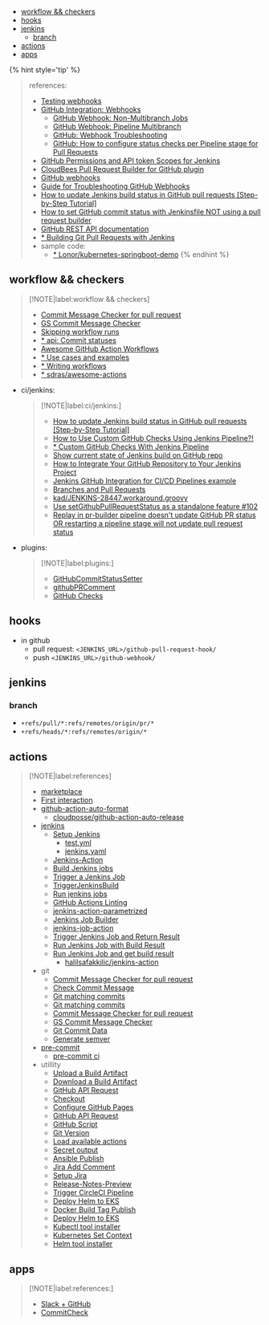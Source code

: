 <!-- START doctoc generated TOC please keep comment here to allow auto update -->
<!-- DON'T EDIT THIS SECTION, INSTEAD RE-RUN doctoc TO UPDATE -->

- [workflow && checkers](#workflow--checkers)
- [hooks](#hooks)
- [jenkins](#jenkins)
  - [branch](#branch)
- [actions](#actions)
- [apps](#apps)

<!-- END doctoc generated TOC please keep comment here to allow auto update -->

{% hint style='tip' %}
> references:
> - [Testing webhooks](https://docs.github.com/en/webhooks-and-events/webhooks/testing-webhooks)
> - [GitHub Integration: Webhooks](https://docs.cloudbees.com/docs/cloudbees-ci-kb/latest/client-and-managed-masters/github-webhook-configuration)
>   - [GitHub Webhook: Non-Multibranch Jobs](https://docs.cloudbees.com/docs/cloudbees-ci-kb/latest/client-and-managed-masters/github-webhook-non-multibranch-jobs)
>   - [GitHub Webhook: Pipeline Multibranch](https://docs.cloudbees.com/docs/cloudbees-ci-kb/latest/client-and-managed-masters/github-webhook-pipeline-multibranch)
>   - [GitHub: Webhook Troubleshooting](https://docs.cloudbees.com/docs/cloudbees-ci-kb/latest/troubleshooting-guides/github-webhook-troubleshooting)
>   - [GitHub: How to configure status checks per Pipeline stage for Pull Requests](https://docs.cloudbees.com/docs/cloudbees-ci-kb/latest/client-and-managed-masters/github-customize-status-checks-for-pull-request)
> - [GitHub Permissions and API token Scopes for Jenkins](https://docs.cloudbees.com/docs/cloudbees-ci-kb/latest/client-and-managed-masters/github-user-scopes-and-organization-permissions-overview)
> - [CloudBees Pull Request Builder for GitHub plugin](https://docs.cloudbees.com/docs/cloudbees-ci/latest/maintaining/pull-request-builder-for-github)
> - [GitHub webhooks](https://www.jetbrains.com/help/upsource/github-webhooks.html#set-up-a-webhook-to-update-pull-requests)
> - [Guide for Troubleshooting GitHub Webhooks](https://hookdeck.com/webhooks/platforms/guide-troubleshooting-github-webhooks#webhook-troubleshootingrequirements-checklist)
> - [How to update Jenkins build status in GitHub pull requests [Step-by-Step Tutorial]](https://applitools.com/blog/how-to-update-jenkins-build-status-in-github-pull-requests-step-by-step-tutorial/)
> - [How to set GitHub commit status with Jenkinsfile NOT using a pull request builder](https://stackoverflow.com/questions/43214730/how-to-set-github-commit-status-with-jenkinsfile-not-using-a-pull-request-builde)
> - [GitHub REST API documentation](https://docs.github.com/en/rest?apiVersion=2022-11-28)
> - [* Building Git Pull Requests with Jenkins](https://www.djaodjin.com/blog/jenkins-build-pull-requests.blog.html)
> - sample code:
>   - [* Lonor/kubernetes-springboot-demo](https://github.com/Lonor/kubernetes-springboot-demo/blob/master/Jenkinsfile)
{% endhint %}

## workflow && checkers

> [!NOTE|label:workflow && checkers]
> - [Commit Message Checker for pull request](https://github.com/marketplace/actions/commit-message-checker-for-pull-request)
> - [GS Commit Message Checker](https://github.com/marketplace/actions/gs-commit-message-checker)
> - [Skipping workflow runs](https://docs.github.com/en/actions/managing-workflow-runs/skipping-workflow-runs)
> - [* api: Commit statuses](https://docs.github.com/en/rest/commits/statuses?apiVersion=2022-11-28)
> - [Awesome GitHub Action Workflows](https://dev.to/tungbq/awesome-github-action-workflows-2fi0)
> - [* Use cases and examples](https://docs.github.com/en/actions/use-cases-and-examples)
> - [* Writing workflows](https://docs.github.com/en/actions/writing-workflows)
> - [* sdras/awesome-actions](https://github.com/sdras/awesome-actions)

- ci/jenkins:

  > [!NOTE|label:ci/jenkins:]
  > - [How to update Jenkins build status in GitHub pull requests [Step-by-Step Tutorial]](https://applitools.com/blog/how-to-update-jenkins-build-status-in-github-pull-requests-step-by-step-tutorial/)
  > - [How to Use Custom GitHub Checks Using Jenkins Pipeline?!](https://mostafawael.medium.com/github-checks-using-jenkins-pipeline-2d8c594dfba9)
  > - [* Custom GitHub Checks With Jenkins Pipeline](https://medium.com/ni-tech-talk/custom-github-checks-with-jenkins-pipeline-ed1d1c94d99f)
  > - [Show current state of Jenkins build on GitHub repo](https://stackoverflow.com/q/14274293/2940319)
  > - [How to Integrate Your GitHub Repository to Your Jenkins Project](https://www.blazemeter.com/blog/how-to-integrate-your-github-repository-to-your-jenkins-project)
  > - [Jenkins GitHub Integration for CI/CD Pipelines example](https://www.theserverside.com/blog/Coffee-Talk-Java-News-Stories-and-Opinions/Jenkins-with-GitHub-Integration-Guide)
  > - [Branches and Pull Requests](https://www.jenkins.io/doc/book/pipeline/multibranch/#supporting-pull-requests)
  > - [kad/JENKINS-28447.workaround.groovy](https://gist.github.com/kad/4a5a8f669d4a4090b43be1f1c5461df3)
  > - [Use setGithubPullRequestStatus as a standalone feature #102](https://github.com/KostyaSha/github-integration-plugin/issues/102)
  > - [Replay in pr-builder pipeline doesn't update GitHub PR status OR restarting a pipeline stage will not update pull request status](https://github.com/jenkinsci/ghprb-plugin/issues/756)

- plugins:

  > [!NOTE|label:plugins:]
  > - [GitHubCommitStatusSetter](https://stackoverflow.com/a/51003334/2940319)
  > - [githubPRComment](https://github.com/Lonor/kubernetes-springboot-demo/blob/master/Jenkinsfile)
  > - [GitHub Checks](https://plugins.jenkins.io/github-checks/)


## hooks
- in github
  - pull request: `<JENKINS_URL>/github-pull-request-hook/`
  - push `<JENKINS_URL>/github-webhook/`

## jenkins
### branch
- `+refs/pull/*:refs/remotes/origin/pr/*`
- `+refs/heads/*:refs/remotes/origin/*`

## actions

> [!NOTE|label:references]
> - [marketplace](https://github.com/marketplace)
> - [First interaction](https://github.com/marketplace/actions/first-interaction)
> - [github-action-auto-format](https://github.com/marketplace/actions/github-action-auto-format)
>   - [cloudposse/github-action-auto-release](https://github.com/cloudposse/github-action-auto-release)
> - [jenkins](https://github.com/marketplace?page=2&q=jenkins&query=jenkins+&type=actions)
>   - [Setup Jenkins](https://github.com/marketplace/actions/setup-jenkins)
>     - [test.yml](https://github.com/snow-actions/setup-jenkins/blob/main/.github/workflows/test.yml)
>     - [jenkins.yaml](https://github.com/snow-actions/setup-jenkins/blob/main/test-resources/jenkins.yaml)
>   - [Jenkins-Action](https://github.com/marketplace/actions/jenkins-action)
>   - [Build Jenkins jobs](https://github.com/marketplace/actions/build-jenkins-jobs)
>   - [Trigger a Jenkins Job](https://github.com/marketplace/actions/trigger-a-jenkins-job)
>   - [TriggerJenkinsBuild](https://github.com/marketplace/actions/triggerjenkinsbuild)
>   - [Run jenkins jobs](https://github.com/marketplace/actions/run-jenkins-jobs)
>   - [GitHub Actions Linting](https://github.com/marketplace/actions/github-actions-linting)
>   - [jenkins-action-parametrized](https://github.com/marketplace/actions/jenkins-action-parametrized)
>   - [Jenkins Job Builder](https://github.com/marketplace/actions/jenkins-job-builder)
>   - [jenkins-job-action](https://github.com/marketplace/actions/jenkins-job-action)
>   - [Trigger Jenkins Job and Return Result](https://github.com/marketplace/actions/trigger-jenkins-job-and-return-result)
>   - [Run Jenkins Job with Build Result](https://github.com/marketplace/actions/run-jenkins-job-with-build-result)
>   - [Run Jenkins Job and get build result](https://github.com/marketplace/actions/run-jenkins-job-and-get-build-result)
>     - [halilsafakkilic/jenkins-action](https://github.com/halilsafakkilic/jenkins-action)
> - git
>   - [Commit Message Checker for pull request](https://github.com/marketplace/actions/commit-message-checker-for-pull-request)
>   - [Check Commit Message](https://github.com/marketplace/actions/check-commit-message)
>   - [Git matching commits](https://github.com/marketplace/actions/git-matching-commits)
>   - [Git matching commits](https://github.com/marketplace/actions/git-matching-commits)
>   - [Commit Message Checker for pull request](https://github.com/marketplace/actions/commit-message-checker-for-pull-request)
>   - [GS Commit Message Checker](https://github.com/marketplace/actions/gs-commit-message-checker)
>   - [Git Commit Data](https://github.com/marketplace/actions/git-commit-data)
>   - [Generate semver](https://github.com/marketplace/actions/generate-semver)
> - [pre-commit](https://github.com/marketplace/actions/pre-commit)
>   - [pre-commit ci](https://pre-commit.ci/)
> - utillity
>   - [Upload a Build Artifact](https://github.com/marketplace/actions/upload-a-build-artifact)
>   - [Download a Build Artifact](https://github.com/marketplace/actions/download-a-build-artifact)
>   - [GitHub API Request](https://github.com/marketplace/actions/github-api-request)
>   - [Checkout](https://github.com/marketplace/actions/checkout)
>   - [Configure GitHub Pages](https://github.com/marketplace/actions/configure-github-pages)
>   - [GitHub API Request](https://github.com/marketplace/actions/github-api-request)
>   - [GitHub Script](https://github.com/marketplace/actions/github-script)
>   - [Git Version](https://github.com/marketplace/actions/git-version)
>   - [Load available actions](https://github.com/marketplace/actions/load-available-actions)
>   - [Secret output](https://github.com/marketplace/actions/secret-output)
>   - [Ansible Publish](https://github.com/marketplace/actions/ansible-publish)
>   - [Jira Add Comment](https://github.com/marketplace/actions/jira-add-comment)
>   - [Setup Jira](https://github.com/marketplace/actions/setup-jira)
>   - [Release-Notes-Preview](https://github.com/marketplace/actions/release-notes-preview)
>   - [Trigger CircleCI Pipeline](https://github.com/marketplace/actions/trigger-circleci-pipeline)
>   - [Deploy Helm to EKS](https://github.com/marketplace/actions/deploy-helm-to-eks)
>   - [Docker Build Tag Publish](https://github.com/marketplace/actions/docker-build-tag-publish)
>   - [Deploy Helm to EKS](https://github.com/marketplace/actions/deploy-helm-to-eks)
>   - [Kubectl tool installer](https://github.com/marketplace/actions/kubectl-tool-installer)
>   - [Kubernetes Set Context](https://github.com/marketplace/actions/kubernetes-set-context)
>   - [Helm tool installer](https://github.com/marketplace/actions/helm-tool-installer)

## apps

> [!NOTE|label:references:]
> - [Slack + GitHub](https://github.com/marketplace/slack-github)
> - [CommitCheck](https://github.com/marketplace/commitcheck)
